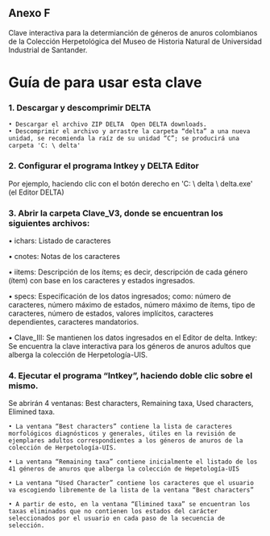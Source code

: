 ## Anexo F

Clave interactiva para la determianción de géneros de anuros colombianos de la Colección Herpetológica del Museo de Historia Natural de Universidad Industrial de Santander.


# Guía de para usar esta clave

### 1. Descargar y descomprimir DELTA
    • Descargar el archivo ZIP DELTA  Open DELTA downloads.
    • Descomprimir el archivo y arrastre la carpeta “delta” a una nueva unidad, se recomienda la raíz de su unidad “C”; se producirá una carpeta 'C: \ delta'

### 2. Configurar el programa Intkey y DELTA Editor

Por ejemplo, haciendo clic con el botón derecho en 'C: \ delta \ delta.exe' (el Editor DELTA)

### 3. Abrir la carpeta Clave_V3, donde se encuentran los siguientes archivos:

 • ichars: Listado de caracteres 
 
 • cnotes: Notas de los caracteres
 
 • iitems: Descripción de los ítems; es decir, descripción de cada género (ítem) con base en los caracteres y estados ingresados.  
 
 • specs: Especificación de los datos ingresados; como: número de caracteres, número máximo de estados, número máximo de ítems, tipo de caracteres, número de estados, valores implícitos, caracteres dependientes, caracteres mandatorios. 

 • Clave_III: Se mantienen los datos ingresados en el Editor de delta.
Intkey: Se encuentra la clave interactiva para los géneros de anuros adultos que alberga la colección de Herpetología-UIS. 

### 4. Ejecutar el programa “Intkey”, haciendo doble clic sobre el mismo.

Se abrirán 4 ventanas: Best characters, Remaining taxa, Used characters, Elimined taxa.

    • La ventana “Best characters” contiene la lista de caracteres morfológicos diagnósticos y generales, útiles en la revisión de ejemplares adultos correspondientes a los géneros de anuros de la colección de Herpetología-UIS.
    
    • La ventana “Remaining taxa” contiene inicialmente el listado de los 41 géneros de anuros que alberga la colección de Hepetología-UIS
    
    • La ventana “Used Character” contiene los caracteres que el usuario va escogiendo libremente de la lista de la ventana “Best characters”
    
    • A partir de esto, en la ventana “Elimined taxa” se encuentran los taxas eliminados que no contienen los estados del carácter seleccionados por el usuario en cada paso de la secuencia de selección.  
